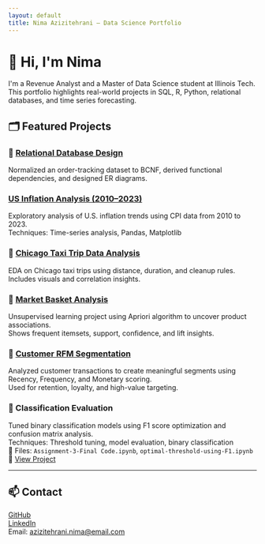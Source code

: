 ```yaml
---
layout: default
title: Nima Azizitehrani – Data Science Portfolio
---
```


# 👋 Hi, I'm Nima

I'm a Revenue Analyst and a Master of Data Science student at Illinois Tech.  
This portfolio highlights real-world projects in SQL, R, Python, relational databases, and time series forecasting.

## 🗂️ Featured Projects

### 📘 [Relational Database Design](./Order-Normalization-Project/)
Normalized an order-tracking dataset to BCNF, derived functional dependencies, and designed ER diagrams.

### [US Inflation Analysis (2010–2023)](./Inflation-EDA-Analysis/)

Exploratory analysis of U.S. inflation trends using CPI data from 2010 to 2023.  
Techniques: Time-series analysis, Pandas, Matplotlib

### 🚕 [Chicago Taxi Trip Data Analysis](./Taxi-Trip-Data-Analysis/)

EDA on Chicago taxi trips using distance, duration, and cleanup rules.  
Includes visuals and correlation insights.

### 🛒 [Market Basket Analysis](./Market-Basket-Analysis/)

Unsupervised learning project using Apriori algorithm to uncover product associations.  
Shows frequent itemsets, support, confidence, and lift insights.

### 🧮 [Customer RFM Segmentation](./Customer-RFM-Segmentation/)

Analyzed customer transactions to create meaningful segments using Recency, Frequency, and Monetary scoring.  
Used for retention, loyalty, and high-value targeting.

### 🧮 Classification Evaluation

Tuned binary classification models using F1 score optimization and confusion matrix analysis.  
Techniques: Threshold tuning, model evaluation, binary classification  
📂 Files: `Assignment-3-Final Code.ipynb`, `optimal-threshold-using-F1.ipynb`  
📁 [View Project](./Classification-Evaluation)


---

## 📫 Contact

[GitHub](https://github.com/nima-azizitehrani)  
[LinkedIn](https://www.linkedin.com/in/nima-azizitehrani)  
Email: azizitehrani.nima@email.com

